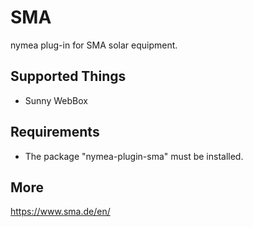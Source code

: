 # SMA

nymea plug-in for SMA solar equipment.

## Supported Things

* Sunny WebBox

## Requirements

* The package "nymea-plugin-sma" must be installed.

## More
https://www.sma.de/en/
